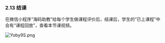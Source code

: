 ### 2.13 结课
在微信小程序“海码助教”给每个学生做课程评价后，结课后，学生的“已上课程”中会有“课程回放”，查看本节课视频。

![Yoby9S.png](https://s1.ax1x.com/2020/05/20/Yoby9S.png)